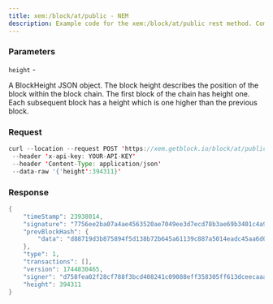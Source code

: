 ```yaml
---
title: xem:/block/at/public - NEM
description: Example code for the xem:/block/at/public rest method. Сomplete guide on how to use xem:/block/at/public rest in GetBlock.io Web3 documentation.
---
```


### Parameters


`height` -

A BlockHeight JSON object. The block height describes the position of
the block within the block chain. The first block of the chain has
height one. Each subsequent block has a height which is one higher than
the previous block.

### Request

``` java
curl --location --request POST 'https://xem.getblock.io/block/at/public'
 --header 'x-api-key: YOUR-API-KEY'
 --header 'Content-Type: application/json'
 --data-raw '{'height':394311}'
```

###  Response

``` java
{
    "timeStamp": 23938014,
    "signature": "7756ee2ba07a4ae4563520ae7049ee3d7ecd78b3ae69b3401c4a956aa99143b24257479c525cc1d89e4aaf2bf2e7be879b158a5cff80827b94ca6f3e8fb1af0c",
    "prevBlockHash": {
        "data": "d88719d3b875894f5d138b72b645a61139c887a5014eadc45aa6d075a8ba6cd0"
    },
    "type": 1,
    "transactions": [],
    "version": 1744830465,
    "signer": "d758fea02f28cf788f3bcd408241c09088eff358305ff613dceecaaa851f32ef",
    "height": 394311
}
```

